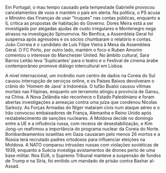 Em Portugal, o mau tempo causado pela tempestade Gabrielle provocou cancelamentos de voos e mantém o país em alerta. Na política, o PS acusa o Ministro das Finanças de usar "truques" nas contas públicas, enquanto a IL critica as propostas de habitação do Governo. Dores Meira está a ser investigada por alegadas ajudas de custo irregulares e Montenegro nega atrasos na investigação Spinumviva. No Benfica, a Assembleia Geral foi suspensa após agressões e os sócios chumbaram o relatório e contas. João Correia é o candidato de Luís Filipe Vieira à Mesa da Assembleia Geral. O FC Porto, por outro lado, mantém o foco e Ruben Amorim comentou o interesse do Manchester United. No âmbito cultural, Sara Barros Leitão leva 'Suplicantes' para o teatro e o Festival de cinema árabe contemporâneo promove diálogo intercultural em Lisboa.

A nível internacional, um incêndio num centro de dados na Coreia do Sul causou interrupção de serviços online, e os Países Baixos devolveram o crânio do 'Homem de Java' à Indonésia. O tufão Bualoi causou vítimas mortais nas Filipinas, enquanto um terramoto atingiu a província de Gansu, na China. A Nova Zelândia não reconhece o Estado Palestiniano e foram abertas investigações a ameaças contra uma juíza que condenou Nicolas Sarkozy. As Forças Armadas do Níger mataram civis num ataque aéreo e o Irão convocou embaixadores de França, Alemanha e Reino Unido após restabelecimento de sanções nucleares. A Moldova decide no domingo entre a UE e a influência russa, com receios de desestabilização, e Kim Jong-un reafirmou a importância do programa nuclear da Coreia do Norte. Bombardeamentos israelitas em Gaza causaram pelo menos 26 mortos e a Rússia terá recrutado padres ortodoxos para influenciar eleições na Moldova. A NATO comparou intrusões russas com violações soviéticas de 1939, enquanto a Suécia investiga avistamentos de drones perto de uma base militar. Nos EUA, o Supremo Tribunal manteve a suspensão de fundos de Trump e na Síria, foi emitido um mandado de prisão contra Bashar al-Assad.